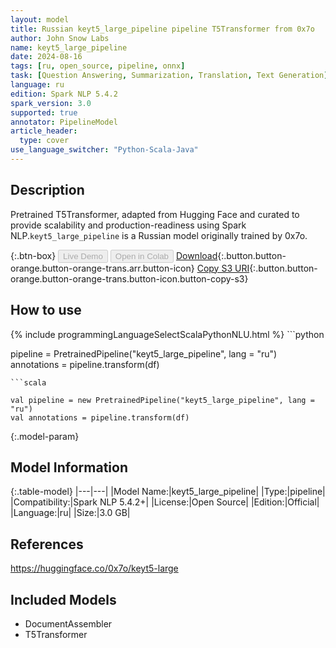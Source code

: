 ```yaml
---
layout: model
title: Russian keyt5_large_pipeline pipeline T5Transformer from 0x7o
author: John Snow Labs
name: keyt5_large_pipeline
date: 2024-08-16
tags: [ru, open_source, pipeline, onnx]
task: [Question Answering, Summarization, Translation, Text Generation]
language: ru
edition: Spark NLP 5.4.2
spark_version: 3.0
supported: true
annotator: PipelineModel
article_header:
  type: cover
use_language_switcher: "Python-Scala-Java"
---
```


## Description

Pretrained T5Transformer, adapted from Hugging Face and curated to provide scalability and production-readiness using Spark NLP.`keyt5_large_pipeline` is a Russian model originally trained by 0x7o.

{:.btn-box}
<button class="button button-orange" disabled>Live Demo</button>
<button class="button button-orange" disabled>Open in Colab</button>
[Download](https://s3.amazonaws.com/auxdata.johnsnowlabs.com/public/models/keyt5_large_pipeline_ru_5.4.2_3.0_1723803254583.zip){:.button.button-orange.button-orange-trans.arr.button-icon}
[Copy S3 URI](s3://auxdata.johnsnowlabs.com/public/models/keyt5_large_pipeline_ru_5.4.2_3.0_1723803254583.zip){:.button.button-orange.button-orange-trans.button-icon.button-copy-s3}

## How to use



<div class="tabs-box" markdown="1">
{% include programmingLanguageSelectScalaPythonNLU.html %}
```python

pipeline = PretrainedPipeline("keyt5_large_pipeline", lang = "ru")
annotations =  pipeline.transform(df)   

```
```scala

val pipeline = new PretrainedPipeline("keyt5_large_pipeline", lang = "ru")
val annotations = pipeline.transform(df)

```
</div>

{:.model-param}
## Model Information

{:.table-model}
|---|---|
|Model Name:|keyt5_large_pipeline|
|Type:|pipeline|
|Compatibility:|Spark NLP 5.4.2+|
|License:|Open Source|
|Edition:|Official|
|Language:|ru|
|Size:|3.0 GB|

## References

https://huggingface.co/0x7o/keyt5-large

## Included Models

- DocumentAssembler
- T5Transformer
